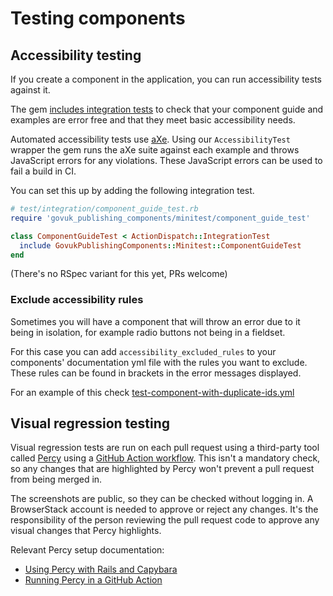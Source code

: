 # Testing components

## Accessibility testing

If you create a component in the application, you can run accessibility tests against it.

The gem [includes integration tests](lib/govuk_publishing_components/minitest/component_guide_test.rb) to check that your component guide and examples are error free and that they meet basic accessibility needs.

Automated accessibility tests use [aXe](https://github.com/dequelabs/axe-core). Using our `AccessibilityTest` wrapper the gem runs the aXe suite against each example and throws JavaScript errors for any violations. These JavaScript errors can be used to fail a build in CI.

You can set this up by adding the following integration test.

```ruby
# test/integration/component_guide_test.rb
require 'govuk_publishing_components/minitest/component_guide_test'

class ComponentGuideTest < ActionDispatch::IntegrationTest
  include GovukPublishingComponents::Minitest::ComponentGuideTest
end
```

(There's no RSpec variant for this yet, PRs welcome)

### Exclude accessibility rules

Sometimes you will have a component that will throw an error due to it being in isolation, for example radio buttons not being in a fieldset.

For this case you can add `accessibility_excluded_rules` to your components' documentation yml file with the rules you want to exclude. These rules can be found in brackets in the error messages displayed.

For an example of this check [test-component-with-duplicate-ids.yml](../spec/dummy/app/views/components/docs/test-component-with-duplicate-ids.yml)


## Visual regression testing

Visual regression tests are run on each pull request using a third-party tool called [Percy](https://percy.io) using a [GitHub Action workflow][1]. This isn't a mandatory check, so any changes that are highlighted by Percy won't prevent a pull request from being merged in.

The screenshots are public, so they can be checked without logging in. A BrowserStack account is needed to approve or reject any changes. It's the responsibility of the person reviewing the pull request code to approve any visual changes that Percy highlights.

Relevant Percy setup documentation:

 * [Using Percy with Rails and Capybara](https://docs.percy.io/docs/capybara)
 * [Running Percy in a GitHub Action](https://docs.percy.io/docs/github-actions)

[1]: https://github.com/alphagov/govuk_publishing_components/blob/e455358c8a031403c6b5b0670f891c922919a3ca/.github/workflows/visual-regression-tests.yml

